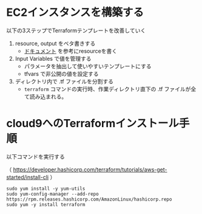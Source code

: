 # EC2インスタンスを構築する

以下の3ステップでTerraformテンプレートを改善していく

1. resource, output をベタ書きする
    - [ドキュメント]() を参考にresourceを書く
2. Input Variables で値を管理する
    - パラメータを抽出して使いやすいテンプレートにする
    - tfvars で非公開の値を設定する
3. ディレクトリ内で .tf ファイルを分割する
    - `terraform` コマンドの実行時、作業ディレクトリ直下の .tf ファイルが全て読み込まれる。

# cloud9へのTerraformインストール手順
以下コマンドを実行する

（ https://developer.hashicorp.com/terraform/tutorials/aws-get-started/install-cli ）
```
sudo yum install -y yum-utils
sudo yum-config-manager --add-repo https://rpm.releases.hashicorp.com/AmazonLinux/hashicorp.repo
sudo yum -y install terraform
```